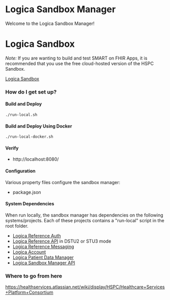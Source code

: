# Logica Sandbox Manager

Welcome to the Logica Sandbox Manager!  

# Logica Sandbox

*Note:* If you are wanting to build and test SMART on FHIR Apps, it is recommended that you use the free cloud-hosted version of the HSPC Sandbox.

[Logica Sandbox](https://sandbox.logicahealth.org)

### How do I get set up? ###

#### Build and Deploy ####
    ./run-local.sh

#### Build and Deploy Using Docker ####
    ./run-local-docker.sh

#### Verify

* http://localhost:8080/

#### Configuration ####

Various property files configure the sandbox manager:

 * package.json

#### System Dependencies ####
When run locally, the sandbox manager has dependencies on the following systems/projects.  Each of these projects contains a "run-local" script in the root folder.

 * [Logica Reference Auth](https://bitbucket.org/hspconsortium/reference-auth)
 * [Logica Reference API](https://bitbucket.org/hspconsortium/reference-api) in DSTU2 or STU3 mode
 * [Logica Reference Messaging](https://bitbucket.org/hspconsortium/reference-messaging)
 * [Logica Account](https://bitbucket.org/hspconsortium/account)
 * [Logica Patient Data Manager](https://bitbucket.org/hspconsortium/patient-data-manager)
 * [Logica Sandbox Manager API](https://bitbucket.org/hspconsortium/sandbox-manager-api)

### Where to go from here ###
https://healthservices.atlassian.net/wiki/display/HSPC/Healthcare+Services+Platform+Consortium
